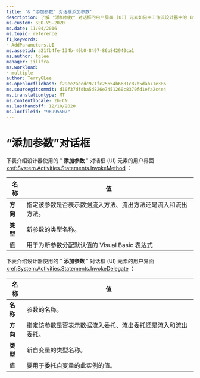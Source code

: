 ```yaml
---
title: '& "添加参数" 对话框添加参数'
description: 了解 "添加参数" 对话框的用户界面 (UI) 元素如何由工作流设计器中的 InvokeMethod 设计器使用。
ms.custom: SEO-VS-2020
ms.date: 11/04/2016
ms.topic: reference
f1_keywords:
- AddParameters.UI
ms.assetid: a21fb4fe-134b-40b0-8497-86b842940ca1
ms.author: tglee
manager: jillfra
ms.workload:
- multiple
author: TerryGLee
ms.openlocfilehash: f29ee2aeedc971fc25654b6681c87b5dab71e386
ms.sourcegitcommit: d10f37dfdba5d826e7451260c8370fd1efa2c4e4
ms.translationtype: MT
ms.contentlocale: zh-CN
ms.lasthandoff: 12/10/2020
ms.locfileid: "96995507"
---
```

# <a name="add-parameters-and-add-arguments-dialog-boxes"></a>“添加参数”对话框

下表介绍设计器使用的 " **添加参数** " 对话框 (UI) 元素的用户界面 <xref:System.Activities.Statements.InvokeMethod> ：

|名称|值|
|-|-|
|**方向**|指定该参数是否表示数据流入方法、流出方法还是流入和流出方法。|
|**类型**|新参数的类型名称。|
|值|用于为新参数分配默认值的 Visual Basic 表达式|

下表介绍设计器使用的 " **添加参数** " 对话框 (UI) 元素的用户界面 <xref:System.Activities.Statements.InvokeDelegate> ：

|名称|值|
|-|-|
|**名称**|参数的名称。|
|**方向**|指定该参数是否表示数据流入委托、流出委托还是流入和流出委托。|
|**类型**|新自变量的类型名称。|
|值|要用于委托自变量的此实例的值。|

